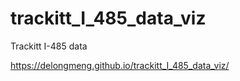 # trackitt_I_485_data_viz
Trackitt I-485 data

https://delongmeng.github.io/trackitt_I_485_data_viz/
